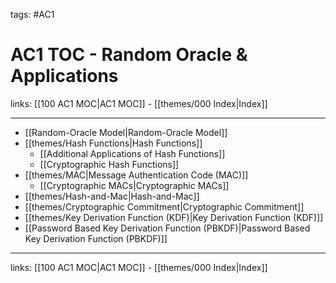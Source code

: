 tags: #AC1

# AC1 TOC - Random Oracle & Applications

links:  [[100 AC1 MOC|AC1 MOC]] - [[themes/000 Index|Index]]

---

* [[Random-Oracle Model|Random-Oracle Model]]
* [[themes/Hash Functions|Hash Functions]]
	* [[Additional Applications of Hash Functions]]
	* [[Cryptographic Hash Functions]]
* [[themes/MAC|Message Authentication Code (MAC)]]
	* [[Cryptographic MACs|Cryptographic MACs]]
* [[themes/Hash-and-Mac|Hash-and-Mac]]
* [[themes/Cryptographic Commitment|Cryptographic Commitment]]
* [[themes/Key Derivation Function (KDF)|Key Derivation Function (KDF)]]
* [[Password Based Key Derivation Function (PBKDF)|Password Based Key Derivation Function (PBKDF)]]

---
links:  [[100 AC1 MOC|AC1 MOC]] - [[themes/000 Index|Index]]